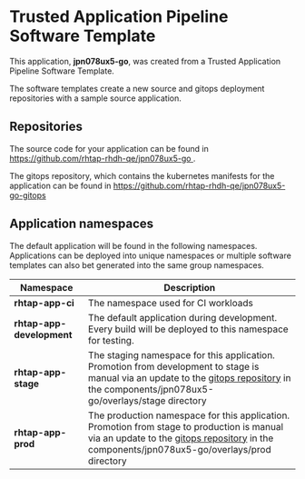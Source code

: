 # Trusted Application Pipeline Software Template

This application, **jpn078ux5-go**, was created from a Trusted Application Pipeline Software Template.

The software templates create a new source and gitops deployment repositories with a sample source application. 

## Repositories

The source code for your application can be found in [https://github.com/rhtap-rhdh-qe/jpn078ux5-go ](https://github.com/rhtap-rhdh-qe/jpn078ux5-go ).
 
The gitops repository, which contains the kubernetes manifests for the application can be found in 
[https://github.com/rhtap-rhdh-qe/jpn078ux5-go-gitops ](https://github.com/rhtap-rhdh-qe/jpn078ux5-go-gitops ) 

## Application namespaces 

The default application will be found in the following namespaces. Applications can be deployed into unique namespaces or multiple software templates can also bet generated into the same group namespaces.  

|  Namespace   |  Description   |  
| -------- | -------- |
| **rhtap-app-ci** | The namespace used for CI workloads |
| **rhtap-app-development** | The default application during development. Every build will be deployed to this namespace for testing. |
| **rhtap-app-stage** | The staging namespace for this application. Promotion from development to stage is manual via an update to the [gitops repository](https://github.com/rhtap-rhdh-qe/jpn078ux5-go-gitops ) in the components/jpn078ux5-go/overlays/stage directory |
| **rhtap-app-prod** | The production namespace for this application. Promotion from stage to production is manual via an update to the [gitops repository](https://github.com/rhtap-rhdh-qe/jpn078ux5-go-gitops ) in the components/jpn078ux5-go/overlays/prod directory |